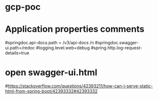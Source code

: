 # gcp-poc

<h1>Application properties comments</h1> 

#springdoc.api-docs.path = /v3/api-docs /n
#springdoc.swagger-ui.path=/redoc
#logging.level.web=debug
#spring.http.log-request-details=true
# open swagger-ui.html
#https://stackoverflow.com/questions/42393211/how-can-i-serve-static-html-from-spring-boot/42393332#42393332
